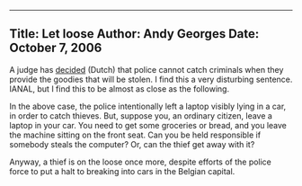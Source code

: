 -----
Title:  Let loose
Author: Andy Georges
Date: October 7, 2006
-----







A judge has
[decided](http://www.vrtnieuws.net/nieuwsnet_master/versie2/nieuws/details/061006UitgelokteDiefstal/index.shtml)
(Dutch) that police cannot catch criminals when they provide the goodies
that will be stolen. I find this a very disturbing sentence. IANAL, but
I find this to be almost as close as the following.


In the above case, the police intentionally left a laptop visibly lying
in a car, in order to catch thieves. But, suppose you, an ordinary
citizen, leave a laptop in your car. You need to get some groceries or
bread, and you leave the machine sitting on the front seat. Can you be
held responsible if somebody steals the computer? Or, can the thief get
away with it?


Anyway, a thief is on the loose once more, despite efforts of the police
force to put a halt to breaking into cars in the Belgian capital.





